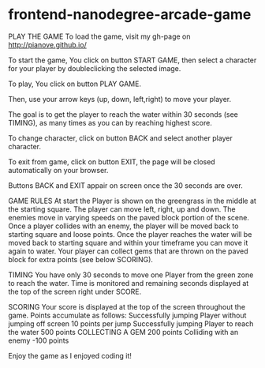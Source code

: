 frontend-nanodegree-arcade-game
===============================

PLAY THE GAME
To load the game, visit my gh-page on http://pianove.github.io/

To start the game, You click on button START GAME, then select a character for your player by doubleclicking the selected image.

To play, You click on  button PLAY GAME.

Then, use your arrow keys (up, down, left,right) to move your player. 

The goal is to get the player to reach the water within 30 seconds (see TIMING), as many times as you can by 
reaching highest score.  

To change character, click on button BACK and select another player character. 

To exit from game, click on button EXIT, the page will be closed automatically on your browser.

Buttons BACK and EXIT appair on screen once the 30 seconds are over.

GAME RULES
At start the Player is shown on the greengrass in the middle at the starting square.
The player can move left, right, up and down. The enemies move in
varying speeds on the paved block portion of the scene. Once a player collides with an enemy, 
the player will be moved back to starting square and loose points. Once the player reaches the water will be moved back to starting square and within your timeframe you can move it again to water.
Your player can collect gems that are thrown on the paved block for extra points (see below SCORING).

TIMING
You have only 30 seconds to move one Player from the green zone to reach the water.
Time is monitored and remaining seconds displayed at the top of the screen 
right under SCORE.


SCORING
Your score is displayed at the top of the screen throughout the game. Points
accumulate as follows:
Successfully jumping Player without 
jumping off screen 10 points per jump
Successfully jumping Player to reach the water  500 points
COLLECTING A GEM 200 points
Colliding with an enemy -100 points


Enjoy the game as I enjoyed coding it!


